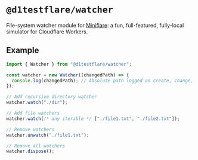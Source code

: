 # `@d1testflare/watcher`

File-system watcher module for
[Miniflare](https://github.com/cloudflare/miniflare): a fun, full-featured,
fully-local simulator for Cloudflare Workers.

## Example

```js
import { Watcher } from "@d1testflare/watcher";

const watcher = new Watcher((changedPath) => {
  console.log(changedPath); // Absolute path logged on create, change, delete
});

// Add recursive directory watcher
watcher.watch("./dir");

// Add file watchers
watcher.watch(/* any iterable */ ["./file1.txt", "./file2.txt"]);

// Remove watchers
watcher.unwatch("./file1.txt");

// Remove all watchers
watcher.dispose();
```
